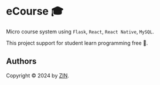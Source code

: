 # eCourse 🎓

Micro course system using `Flask`, `React`, `React Native`, `MySQL`.

This project support for student learn programming free 🔖.

## Authors

Copyright &copy; 2024 by [ZIN](http://www.github.com/losertowinner).
